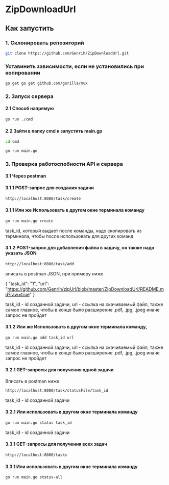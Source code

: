 # ZipDownloadUrl

## Как запустить

### 1. Склонировать репозиторий 

```bash
git clone https://github.com/Genrih/ZipDownloadUrl.git
```

### Уставинить зависимости, если не установились при копировании

```bash
go get go get github.com/gorilla/mux
```

### 2. Запуск сервера

#### 2.1 Способ напрямую

```bash
go run ./cmd
```

#### 2.2 Зайти в папку cmd и запустить main.gp

```bash
cd cmd
```

```bash
go run main.go
```
### 3. Проверка работоспобности API и сервера

#### 3.1 Через postman

#### 3.1.1 POST-запрос для создания задачи

```bash
http://localhost:8080/task/create
```

#### 3.1.1 Или же Использовать в другом окне терминала команду

```bash
go run main.go create
```
task_id, который выдает после команды, надо скопировать из терминала, чтобы после использовать для других команд

#### 3.1.2 POST-запрос для добавления файла в задачу, но также надо указать JSON

```bash
http://localhost:8080/task/add
```
вписать в postman JSON, при примеру ниже

{
    "task_id": "1",
    "url": "https://github.com/Genrih/zipUrl/blob/master/ZipDownloadUrl/README.md?raw=true"
}

task_id - id созданной задачи, url - ссылка на скачиваемый файл, также самое главное, чтобы в конце было расширение .pdf, .jpg, .jpeg иначе запрос не пройдет


#### 3.1.2 Или же Использовать в другом окне терминала команду,

```bash
go run main.go add task_id url
```
task_id - id созданной задачи, url - ссылка на скачиваемый файл, также самое главное, чтобы в конце было расширение .pdf, .jpg, .jpeg иначе запрос не пройдет

#### 3.2.1 GET-запросы для получения одной задачи


Вписать в postman ниже

```bash
http://localhost:8080/task/statusFile/task_id
```

task_id - id созданной задачи

#### 3.2.1 Или использовать в другом окне терминала команду

```bash
go run main.go status task_id
```

task_id - id созданной задачи

#### 3.3.1 GET-запросы для получения всех задач

```bash
http://localhost:8080/tasks
```

#### 3.3.1 Или использовать в другом окне терминала команду

```bash
go run main.go status-all
```